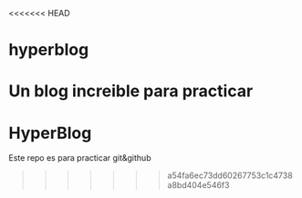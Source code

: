 <<<<<<< HEAD
# hyperblog
Un blog increible para practicar
=======
# HyperBlog
Este repo es para practicar git&amp;github
>>>>>>> a54fa6ec73dd60267753c1c4738a8bd404e546f3
